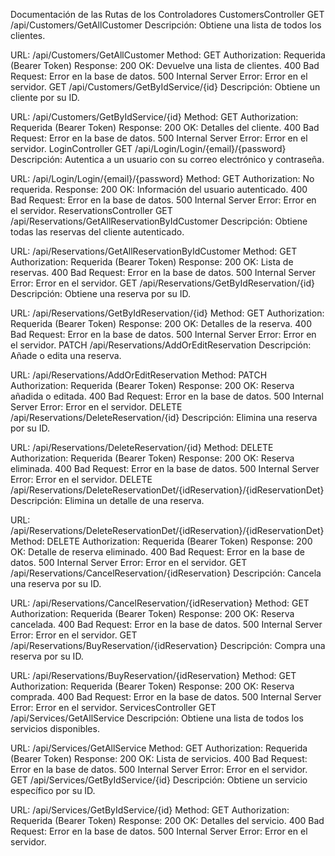 Documentación de las Rutas de los Controladores
CustomersController
GET /api/Customers/GetAllCustomer
Descripción: Obtiene una lista de todos los clientes.

URL: /api/Customers/GetAllCustomer
Method: GET
Authorization: Requerida (Bearer Token)
Response:
200 OK: Devuelve una lista de clientes.
400 Bad Request: Error en la base de datos.
500 Internal Server Error: Error en el servidor.
GET /api/Customers/GetByIdService/{id}
Descripción: Obtiene un cliente por su ID.

URL: /api/Customers/GetByIdService/{id}
Method: GET
Authorization: Requerida (Bearer Token)
Response:
200 OK: Detalles del cliente.
400 Bad Request: Error en la base de datos.
500 Internal Server Error: Error en el servidor.
LoginController
GET /api/Login/Login/{email}/{password}
Descripción: Autentica a un usuario con su correo electrónico y contraseña.

URL: /api/Login/Login/{email}/{password}
Method: GET
Authorization: No requerida.
Response:
200 OK: Información del usuario autenticado.
400 Bad Request: Error en la base de datos.
500 Internal Server Error: Error en el servidor.
ReservationsController
GET /api/Reservations/GetAllReservationByIdCustomer
Descripción: Obtiene todas las reservas del cliente autenticado.

URL: /api/Reservations/GetAllReservationByIdCustomer
Method: GET
Authorization: Requerida (Bearer Token)
Response:
200 OK: Lista de reservas.
400 Bad Request: Error en la base de datos.
500 Internal Server Error: Error en el servidor.
GET /api/Reservations/GetByIdReservation/{id}
Descripción: Obtiene una reserva por su ID.

URL: /api/Reservations/GetByIdReservation/{id}
Method: GET
Authorization: Requerida (Bearer Token)
Response:
200 OK: Detalles de la reserva.
400 Bad Request: Error en la base de datos.
500 Internal Server Error: Error en el servidor.
PATCH /api/Reservations/AddOrEditReservation
Descripción: Añade o edita una reserva.

URL: /api/Reservations/AddOrEditReservation
Method: PATCH
Authorization: Requerida (Bearer Token)
Response:
200 OK: Reserva añadida o editada.
400 Bad Request: Error en la base de datos.
500 Internal Server Error: Error en el servidor.
DELETE /api/Reservations/DeleteReservation/{id}
Descripción: Elimina una reserva por su ID.

URL: /api/Reservations/DeleteReservation/{id}
Method: DELETE
Authorization: Requerida (Bearer Token)
Response:
200 OK: Reserva eliminada.
400 Bad Request: Error en la base de datos.
500 Internal Server Error: Error en el servidor.
DELETE /api/Reservations/DeleteReservationDet/{idReservation}/{idReservationDet}
Descripción: Elimina un detalle de una reserva.

URL: /api/Reservations/DeleteReservationDet/{idReservation}/{idReservationDet}
Method: DELETE
Authorization: Requerida (Bearer Token)
Response:
200 OK: Detalle de reserva eliminado.
400 Bad Request: Error en la base de datos.
500 Internal Server Error: Error en el servidor.
GET /api/Reservations/CancelReservation/{idReservation}
Descripción: Cancela una reserva por su ID.

URL: /api/Reservations/CancelReservation/{idReservation}
Method: GET
Authorization: Requerida (Bearer Token)
Response:
200 OK: Reserva cancelada.
400 Bad Request: Error en la base de datos.
500 Internal Server Error: Error en el servidor.
GET /api/Reservations/BuyReservation/{idReservation}
Descripción: Compra una reserva por su ID.

URL: /api/Reservations/BuyReservation/{idReservation}
Method: GET
Authorization: Requerida (Bearer Token)
Response:
200 OK: Reserva comprada.
400 Bad Request: Error en la base de datos.
500 Internal Server Error: Error en el servidor.
ServicesController
GET /api/Services/GetAllService
Descripción: Obtiene una lista de todos los servicios disponibles.

URL: /api/Services/GetAllService
Method: GET
Authorization: Requerida (Bearer Token)
Response:
200 OK: Lista de servicios.
400 Bad Request: Error en la base de datos.
500 Internal Server Error: Error en el servidor.
GET /api/Services/GetByIdService/{id}
Descripción: Obtiene un servicio específico por su ID.

URL: /api/Services/GetByIdService/{id}
Method: GET
Authorization: Requerida (Bearer Token)
Response:
200 OK: Detalles del servicio.
400 Bad Request: Error en la base de datos.
500 Internal Server Error: Error en el servidor.
